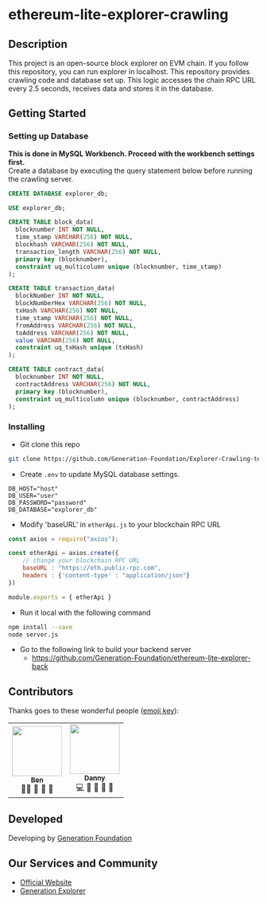 # ethereum-lite-explorer-crawling

## Description
This project is an open-source block explorer on EVM chain. If you follow this repository, you can run explorer in localhost. This repository provides crawling code and database set up. This logic accesses the chain RPC URL every 2.5 seconds, receives data and stores it in the database.

## Getting Started
### Setting up Database
**This is done in MySQL Workbench. Proceed with the workbench settings first.**
<br>
Create a database by executing the query statement below before running the crawling server.

```sql
CREATE DATABASE explorer_db;

USE explorer_db;

CREATE TABLE block_data(                                            
  blocknumber INT NOT NULL,
  time_stamp VARCHAR(256) NOT NULL, 
  blockhash VARCHAR(256) NOT NULL, 
  transaction_length VARCHAR(256) NOT NULL, 
  primary key (blocknumber),
  constraint uq_multicolumn unique (blocknumber, time_stamp)
);

CREATE TABLE transaction_data(                               
  blockNumber INT NOT NULL,
  blockNumberHex VARCHAR(256) NOT NULL,
  txHash VARCHAR(256) NOT NULL,
  time_stamp VARCHAR(256) NOT NULL, 
  fromAddress VARCHAR(256) NOT NULL,
  toAddress VARCHAR(256) NOT NULL,
  value VARCHAR(256) NOT NULL,
  constraint uq_txHash unique (txHash)
);

CREATE TABLE contract_data(                                            
  blocknumber INT NOT NULL,
  contractAddress VARCHAR(256) NOT NULL, 
  primary key (blocknumber),
  constraint uq_multicolumn unique (blocknumber, contractAddress)
);
```

### Installing
- Git clone this repo
```bash
git clone https://github.com/Generation-Foundation/Explorer-Crawling-test.git
```
- Create ``.env`` to update MySQL database settings.
```env
DB_HOST="host"
DB_USER="user"
DB_PASSWORD="password"
DB_DATABASE="explorer_db"
```
- Modify 'baseURL' in ``etherApi.js`` to your blockchain RPC URL
```javascript
const axios = require("axios");

const etherApi = axios.create({
    // change your blockchain RPC URL
    baseURL : "https://eth.public-rpc.com",
    headers : {'content-type' : "application/json"}
})

module.exports = { etherApi } 
```
- Run it local with the following command
```bash
npm install --save
node server.js
```
- Go to the following link to build your backend server
  - <https://github.com/Generation-Foundation/ethereum-lite-explorer-back>

## Contributors
Thanks goes to these wonderful people ([emoji key](https://allcontributors.org/docs/en/emoji-key)):

<table>
  <tr>
    <td align="center"><a href="https://github.com/Booyoun-Kim"><img src="https://avatars.githubusercontent.com/u/34641838?v=4" width="100px;" alt=""/><br /><sub><b>Ben</b></sub></a><br /><a>🧑‍🏫</a> <a>🤔</a> <a>📆</a> <a>💬</a></td>
    <td align="center"><a href="https://github.com/Jaewoneeee"><img src="https://avatars.githubusercontent.com/u/93761302?v=4" width="100px;" alt=""/><br /><sub><b>Danny</b></sub></a><br /><a>💻</a> <a>🤔</a> <a>🔣</a> <a>📖</a> <a>🚧</a></td> 
  </tr>
</table>

## Developed
Developing by [Generation Foundation](https://github.com/Generation-Foundation)

## Our Services and Community
- [Official Website](https://gen.foundation/)
- [Generation Explorer](https://dev-explorer.gen.foundation/)
